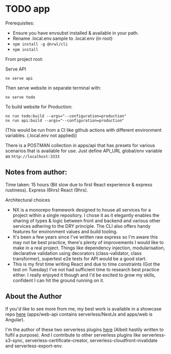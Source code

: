 # TODO app

Prerequisites:

 - Ensure you have envsubst installed & available in your path.
 - Rename .local.env.sample to .local.env (in root)
 - `npm install -g @nrwl/cli`
 - `npm install`

From project root:

Serve API

	nx serve api

Then serve website in separate terminal with:

    nx serve todo

To build website for Production:

    nx run todo:build --args="--configuration=production"
    nx run api:build --args="--configuration=production"  

(This would be run from a CI like github actions with different environment variables. (.local.env not applied))

There is a POSTMAN collection in apps/api that has presets for various scenarios that is available for use. Just define API_URL global/env variable as `http://localhost:3333`

## Notes from author:

Time taken: 15 hours (Bit slow due to first React experience & express rustiness). Express (6hrs) React (9hrs).

Architectural choices
 - NX is a monorepo framework designed to house all services for a project within a single repository. I chose it as it elegantly enables the sharing of types & logic between front and backend and various other services adhering to the DRY principle. The CLI also offers handy features for environment values and build tooling.
 - It's been a few years since I've written raw express so I'm aware this may not be best practice, there's plenty of improvements I would like to make in a real project. Things like dependency injection, modularisation, declarative validation using decorators (class-validator, class transformer), supertest e2e tests for API would be a good start.
 - This is my first time writing React and due to time constraints (Got the test on Tuesday) I've not had sufficient time to research best practice either. I really enjoyed it though and I'd be excited to grow my skills, confident I can hit the ground running on it.

## About the Author

If you'd like to see more from me, my best work is available in a showcase repo [here](https://github.com/williamsandonz/showcase) (apps/web-api contains serverless/NestJs and apps/web is Angular). 

I'm the author of these two serverless plugins [here](https://www.npmjs.com/~williamsando) (Albeit hastily written to fulfil a purpose). And I contribute to other serverless plugins like serverless-s3-sync, serverless-certificate-creator, serverless-cloudfront-invalidate and serverless-export-env.
